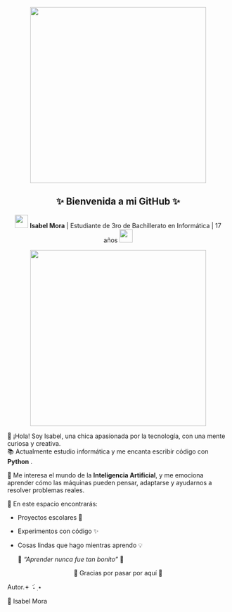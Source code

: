 
<p align="center">
 <img src="https://github.com/user-attachments/assets/51854101-2dd8-471d-b981-1a51fb909cef" width="400"/>
  </p>
<p align="center">
<h2 align="center">✨ Bienvenida a mi GitHub ✨</h2>

<p align="center">
  <img src="https://emojicdn.elk.sh/🌸" width="30"/> 
  <strong>Isabel Mora</strong> | Estudiante de 3ro de Bachillerato en Informática | 17 años  
  <img src="https://emojicdn.elk.sh/💻" width="30"/>
</p>
<p align="center">
 <img src="https://private-user-images.githubusercontent.com/178394026/449903407-775e45a6-1e34-49d9-855e-195be0a54aec.gif?jwt=eyJhbGciOiJIUzI1NiIsInR5cCI6IkpXVCJ9.eyJpc3MiOiJnaXRodWIuY29tIiwiYXVkIjoicmF3LmdpdGh1YnVzZXJjb250ZW50LmNvbSIsImtleSI6ImtleTUiLCJleHAiOjE3NDg4Mjc5MDQsIm5iZiI6MTc0ODgyNzYwNCwicGF0aCI6Ii8xNzgzOTQwMjYvNDQ5OTAzNDA3LTc3NWU0NWE2LTFlMzQtNDlkOS04NTVlLTE5NWJlMGE1NGFlYy5naWY_WC1BbXotQWxnb3JpdGhtPUFXUzQtSE1BQy1TSEEyNTYmWC1BbXotQ3JlZGVudGlhbD1BS0lBVkNPRFlMU0E1M1BRSzRaQSUyRjIwMjUwNjAyJTJGdXMtZWFzdC0xJTJGczMlMkZhd3M0X3JlcXVlc3QmWC1BbXotRGF0ZT0yMDI1MDYwMlQwMTI2NDRaJlgtQW16LUV4cGlyZXM9MzAwJlgtQW16LVNpZ25hdHVyZT00MzY3NjJlYTNlMDBmN2YwZDk4OTNjMmU4MTMxZjI1NjQxZTcwYjc0ZWZmNjlkNDBhOTYzMGQ2MTJjMjQ2YTA0JlgtQW16LVNpZ25lZEhlYWRlcnM9aG9zdCJ9.hueKPZ0WoSTmsSDibCSlsvym4QrYUBTMm8esu9bEq7o" width="400"/>
  </p>



🌷 ¡Hola! Soy Isabel, una chica apasionada por la tecnología, con una mente curiosa y creativa.  
📚 Actualmente estudio informática y me encanta escribir código con <strong>Python</strong> .

💖 Me interesa el mundo de la <strong>Inteligencia Artificial</strong>, y me emociona aprender cómo las máquinas pueden pensar, adaptarse y ayudarnos a resolver problemas reales.

🌸 En este espacio encontrarás:
- Proyectos escolares 📘
- Experimentos con código ✨
- Cosas lindas que hago mientras aprendo 💡

  💌 <em>“Aprender nunca fue tan bonito”</em> 💌  
</p>

<p align="center">
  🌟 Gracias por pasar por aquí 🌟  
</p>


Autor.𖥔 ݁ ˖๋ ࣭ ⭑

📌 Isabel Mora

